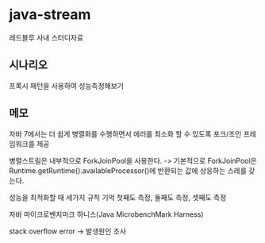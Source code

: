 # java-stream
레드블루 사내 스터디자료

## 시나리오
프록시 패턴을 사용하여 성능측정해보기

## 메모
자바 7에서는 더 쉽게 병렬화를 수행하면서 에러를 최소화 할 수 있도록 포크/조인 프레임워크를 제공

병렬스트림은 내부적으로 ForkJoinPool을 사용한다. -> 기본적으로 ForkJoinPool은 Runtime.getRuntime().availableProcessor()에 반환되는 값에 상응하는 스레를 갖는다.

성능을 최적화할 때 세가지 규칙 기억
첫째도 측정, 둘째도 측정, 셋째도 측정

자바 마이크로벤치마크 하니스(Java MicrobenchMark Harness)

stack overflow error -> 발생원인 조사